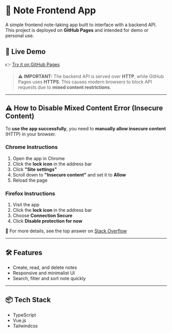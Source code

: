 # 📝 Note Frontend App

A simple frontend note-taking app built to interface with a backend API. This project is deployed on **GitHub Pages** and intended for demo or personal use.

## 🚀 Live Demo

👉 [Try it on GitHub Pages](https://hour-sirak.github.io/note)

> ⚠️ **IMPORTANT:** The backend API is served over **HTTP**, while GitHub Pages uses **HTTPS**. This causes modern browsers to block API requests due to **mixed content restrictions**.

---

## ⚠️ How to Disable Mixed Content Error (Insecure Content)

To **use the app successfully**, you need to **manually allow insecure content** (HTTP) in your browser.

### Chrome Instructions

1. Open the app in Chrome
2. Click the **lock icon** in the address bar
3. Click **"Site settings"**
4. Scroll down to **"Insecure content"** and set it to **Allow**
5. Reload the page

### Firefox Instructions

1. Visit the app
2. Click the **lock icon** in the address bar
3. Choose **Connection Secure**
4. Click **Disable protection for now**

🔗 For more details, see the top answer on [Stack Overflow](https://stackoverflow.com/a/31743143)

---

## 🛠 Features

- Create, read, and delete notes
- Responsive and minimalist UI
- Search, filter and sort note quickly
---

## 📦 Tech Stack

- TypeScript
- Vue.js
- Tailwindcss
